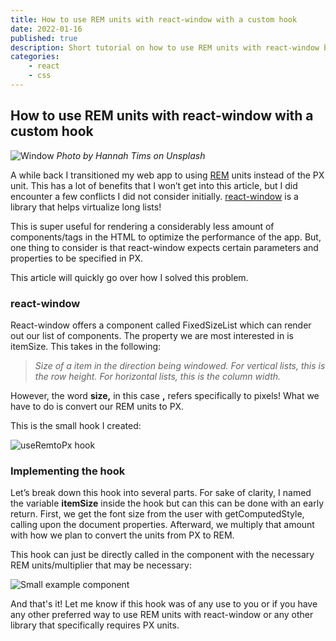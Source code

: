 ```yaml
---
title: How to use REM units with react-window with a custom hook
date: 2022-01-16
published: true
description: Short tutorial on how to use REM units with react-window by converting the necessary REM units to PX units with a custom hook.
categories:
    - react
    - css
---
```


## How to use REM units with react-window with a custom hook

![Window](https://cdn.hashnode.com/res/hashnode/image/upload/v1642351925382/-cUt_WlFz.jpeg)
_Photo by Hannah Tims on Unsplash_

A while back I transitioned my web app to using [REM](https://developer.mozilla.org/en-US/docs/Learn/CSS/Building_blocks/Values_and_units) units instead of the PX unit. This has a lot of benefits that I won’t get into this article, but I did encounter a few conflicts I did not consider initially. [react-window](https://github.com/bvaughn/react-window) is a library that helps virtualize long lists!

This is super useful for rendering a considerably less amount of components/tags in the HTML to optimize the performance of the app. But, one thing to consider is that react-window expects certain parameters and properties to be specified in PX.

This article will quickly go over how I solved this problem.

### react-window

React-window offers a component called FixedSizeList which can render out our list of components. The property we are most interested in is itemSize. This takes in the following:

> _Size of a item in the direction being windowed. For vertical lists, this is the row height. For horizontal lists, this is the column width._

However, the word **size,** in this case **,** refers specifically to pixels! What we have to do is convert our REM units to PX.

This is the small hook I created:

![useRemtoPx hook](https://cdn.hashnode.com/res/hashnode/image/upload/v1642351926930/vilALg6Rx.png)

### Implementing the hook

Let’s break down this hook into several parts. For sake of clarity, I named the variable **itemSize** inside the hook but can this can be done with an early return. First, we get the font size from the user with getComputedStyle, calling upon the document properties. Afterward, we multiply that amount with how we plan to convert the units from PX to REM.

This hook can just be directly called in the component with the necessary REM units/multiplier that may be necessary:

![Small example component](https://cdn.hashnode.com/res/hashnode/image/upload/v1642351928349/Cv-oJgYTi.png)

And that's it! Let me know if this hook was of any use to you or if you have any other preferred way to use REM units with react-window or any other library that specifically requires PX units.
